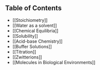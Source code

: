 ## Table of Contents
- [[Stoichiometry]]
- [[Water as a solvent]]
- [[Chemical Equilibria]]
- [[Solubility]]
- [[Acid-base Chemistry]]
- [[Buffer Solutions]]
- [[Titration]]
- [[Zwitterions]]
- [[Molecules in Biological Environments]]


